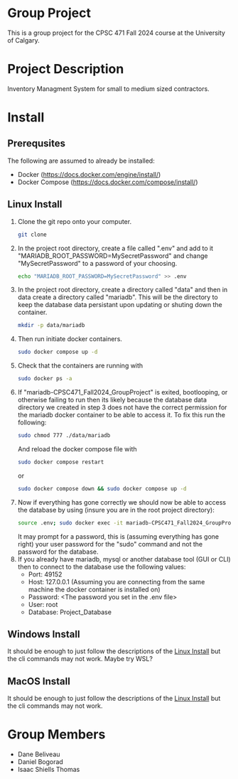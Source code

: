 # Group Project
This is a group project for the CPSC 471 Fall 2024 course at the University of Calgary.

# Project Description
Inventory Managment System for small to medium sized contractors.

# Install 
## Prerequsites
The following are assumed to already be installed:
- Docker (https://docs.docker.com/engine/install/)
- Docker Compose (https://docs.docker.com/compose/install/)

## <a name="linux-install"></a> Linux Install
1. Clone the git repo onto your computer.
   ```bash
   git clone 
   ```
2. In the project root directory, create a file called ".env" and add to it "MARIADB_ROOT_PASSWORD=MySecretPassword" and change "MySecretPassword" to a password of your choosing.
   ```bash
   echo "MARIADB_ROOT_PASSWORD=MySecretPassword" >> .env
   ```
3. In the project root directory, create a directory called "data" and then in data create a directory called "mariadb". This will be the directory to keep the database data persistant upon updating or shuting down the container.
   ```bash
   mkdir -p data/mariadb
   ```
4. Then run initiate docker containers.
   ```bash
   sudo docker compose up -d
   ```
5. Check that the containers are running with
   ```bash
   sudo docker ps -a
   ```
6. If "mariadb-CPSC471_Fall2024_GroupProject" is exited, bootlooping, or otherwise failing to run then its likely because the database data directory we created in step 3 does not have the correct permission for the mariadb docker container to be able to access it. To fix this run the following:
   ```bash
   sudo chmod 777 ./data/mariadb
   ```
   And reload the docker compose file with
   ```bash
   sudo docker compose restart
   ```
   or
   ```bash
   sudo docker compose down && sudo docker compose up -d
   ```
7. Now if everything has gone correctly we should now be able to access the database by using (insure you are in the root project directory):
   ```bash
   source .env; sudo docker exec -it mariadb-CPSC471_Fall2024_GroupProject mariadb -u root --password=$MARIADB_ROOT_PASSWORD -P 3306 -D Project_Database
   ```
   It may prompt for a password, this is (assuming everything has gone right) your user password for the "sudo" command and not the password for the database.
8. If you already have mariadb, mysql or another database tool (GUI or CLI) then to connect to the database use the following values:
   - Port: 49152
   - Host: 127.0.0.1 (Assuming you are connecting from the same machine the docker container is installed on)
   - Password: <The password you set in the .env file>
   - User: root
   - Database: Project_Database
  


## Windows Install
It should be enough to just follow the descriptions of the [Linux Install](#linux-install) but the cli commands may not work.
Maybe try WSL?

## MacOS Install
It should be enough to just follow the descriptions of the [Linux Install](#linux-install) but the cli commands may not work.



# Group Members
- Dane Beliveau
- Daniel Bogorad
- Isaac Shiells Thomas
